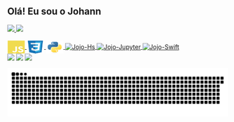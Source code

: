 ## Olá! Eu sou o Johann
 <div>
  <a href="https://github.com/johannh22">
  <img height="180em" src="https://github-readme-stats.vercel.app/api?username=johannh22&show_icons=true&theme=dracula&include_all_commits=true&count_private=true"/>
  <img height="180em" src="https://github-readme-stats.vercel.app/api/top-langs/?username=johannh22&layout=compact&langs_count=7&theme=dracula&hide=jupyter%20notebook"/>
</div>
<div style="display: inline_block"><br>
  <img align="center" alt="Jojo-Js" height="30" width="40" src="https://raw.githubusercontent.com/devicons/devicon/master/icons/javascript/javascript-plain.svg">
  <img align="center" alt="Jojo-React" height="30" width="40" src="https://raw.githubusercontent.com/devicons/devicon/master/icons/css3/css3-original.svg">
  <img align="center" alt="Jojo-Python" height="30" width="40" src="https://raw.githubusercontent.com/devicons/devicon/master/icons/python/python-original.svg">
  <img align="center" alt="Jojo-Hs" height="30" width="40" src="https://cdn.jsdelivr.net/gh/devicons/devicon/icons/haskell/haskell-original.svg">
  <img align="center" alt="Jojo-Jupyter" height="30" width="40" src="https://cdn.jsdelivr.net/gh/devicons/devicon/icons/jupyter/jupyter-original.svg">
  <img align="center" alt="Jojo-Swift" height="30" width="40" src="https://cdn.jsdelivr.net/gh/devicons/devicon/icons/swift/swift-original.svg">
  </div>
  
 
<div>
  <a href = "mailto:johannhomonnai@gmail.com"><img src="https://img.shields.io/badge/-Gmail-%23333?style=for-the-badge&logo=gmail&logoColor=white" target="_blank"></a>
  <a href="https://www.linkedin.com/in/johannh22" target="_blank"><img src="https://img.shields.io/badge/-LinkedIn-%230077B5?style=for-the-badge&logo=linkedin&logoColor=white" target="_blank"></a> 
  <a href="https://t.me/jhomonnai" target="_blank"><img src="https://img.shields.io/badge/Telegram-2CA5E0?style=for-the-badge&logo=telegram&logoColor=white"></a> 
 
![Snake animation](https://github.com/johannh22/johannh22/blob/output/github-contribution-grid-snake.svg)
 
</div>
